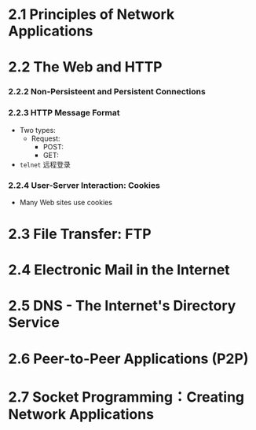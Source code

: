 # 2.1 Principles of Network Applications
# 2.2 The Web and HTTP
### 2.2.2 Non-Persisteent and Persistent Connections
### 2.2.3 HTTP Message Format
* Two types:
  * Request:
    - POST:
    - GET:
* `telnet` 远程登录
### 2.2.4 User-Server Interaction: Cookies
* Many Web sites use cookies
# 2.3 File Transfer: FTP
# 2.4 Electronic Mail in the Internet
# 2.5 DNS - The Internet's Directory Service
# 2.6 Peer-to-Peer Applications (P2P)
# 2.7 Socket Programming：Creating Network Applications
